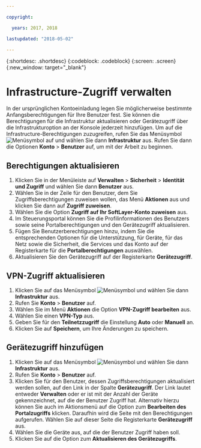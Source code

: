 ```yaml
---

copyright:

  years: 2017, 2018

lastupdated: "2018-05-02"

---
```


{:shortdesc: .shortdesc}
{:codeblock: .codeblock}
{:screen: .screen}
{:new_window: target="_blank"}

# Infrastructure-Zugriff verwalten

In der ursprünglichen Kontoeinladung legen Sie möglicherweise bestimmte Anfangsberechtigungen für Ihre Benutzer fest. Sie können die Berechtigungen für die Infrastruktur aktualisieren oder Gerätezugriff über die Infrastrukturoption an der Konsole jederzeit hinzufügen. Um auf die Infrastructure-Berechtigungen zuzugreifen, rufen Sie das Menüsymbol ![Menüsymbol](../icons/icon_hamburger.svg) auf und wählen Sie dann **Infrastruktur** aus. Rufen Sie dann die Optionen **Konto** &gt; **Benutzer** auf, um mit der Arbeit zu beginnen.

## Berechtigungen aktualisieren

1. Klicken Sie in der Menüleiste auf **Verwalten** &gt; **Sicherheit** &gt; **Identität und Zugriff** und wählen Sie dann **Benutzer** aus.
2. Wählen Sie in der Zeile für den Benutzer, dem Sie Zugriffsberechtigungen zuweisen wollen, das Menü **Aktionen** aus und klicken Sie dann auf **Zugriff zuweisen**.
3. Wählen Sie die Option **Zugriff auf Ihr SoftLayer-Konto zuweisen** aus.
4. Im Steuerungsportal können Sie die Profilinformationen des Benutzers sowie seine Portalberechtigungen und den Gerätezugriff aktualisieren.
5. Fügen Sie Benutzerberechtigungen hinzu, indem Sie die entsprechenden Optionen für die Unterstützung, für Geräte, für das Netz sowie die Sicherheit, die Services und das Konto auf der Registerkarte für die **Portalberechtigungen** auswählen.
6. Aktualisieren Sie den Gerätezugriff auf der Registerkarte **Gerätezugriff**.

## VPN-Zugriff aktualisieren

1. Klicken Sie auf das Menüsymbol ![Menüsymbol](../icons/icon_hamburger.svg) und wählen Sie dann **Infrastruktur** aus.
2. Rufen Sie **Konto** &gt; **Benutzer** auf.
3. Wählen Sie im Menü **Aktionen** die Option **VPN-Zugriff bearbeiten** aus.
4. Wählen Sie einen **VPN-Typ** aus.
5. Geben Sie für den **Teilnetzzugriff** die Einstellung **Auto** oder **Manuell** an.
6. Klicken Sie auf **Speichern**, um Ihre Änderungen zu speichern.

## Gerätezugriff hinzufügen

1. Klicken Sie auf das Menüsymbol ![Menüsymbol](../icons/icon_hamburger.svg) und wählen Sie dann **Infrastruktur** aus.
2. Rufen Sie **Konto** &gt; **Benutzer** auf.
3. Klicken Sie für den Benutzer, dessen Zugriffsberechtigungen aktualisiert werden sollen, auf den Link in der Spalte **Gerätezugriff**. Der Link lautet entweder **Verwalten** oder er ist mit der Anzahl der Geräte gekennzeichnet, auf die der Benutzer Zugriff hat. Alternativ hierzu können Sie auch im Aktionsmenü auf die Option zum **Bearbeiten des Portalzugriffs** klicken. Daraufhin wird die Seite mit den Berechtigungen aufgerufen. Wählen Sie auf dieser Seite die Registerkarte **Gerätezugriff** aus.
4. Wählen Sie die Geräte aus, auf die der Benutzer Zugriff haben soll.
5. Klicken Sie auf die Option zum **Aktualisieren des Gerätezugriffs**.
